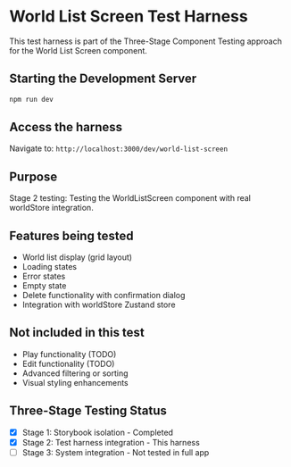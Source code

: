 # World List Screen Test Harness

This test harness is part of the Three-Stage Component Testing approach for the World List Screen component.

## Starting the Development Server

```bash
npm run dev
```

## Access the harness

Navigate to: `http://localhost:3000/dev/world-list-screen`

## Purpose

Stage 2 testing: Testing the WorldListScreen component with real worldStore integration.

## Features being tested

- World list display (grid layout)
- Loading states
- Error states
- Empty state
- Delete functionality with confirmation dialog
- Integration with worldStore Zustand store

## Not included in this test

- Play functionality (TODO)
- Edit functionality (TODO)
- Advanced filtering or sorting
- Visual styling enhancements

## Three-Stage Testing Status

- [x] Stage 1: Storybook isolation - Completed
- [x] Stage 2: Test harness integration - This harness
- [ ] Stage 3: System integration - Not tested in full app
